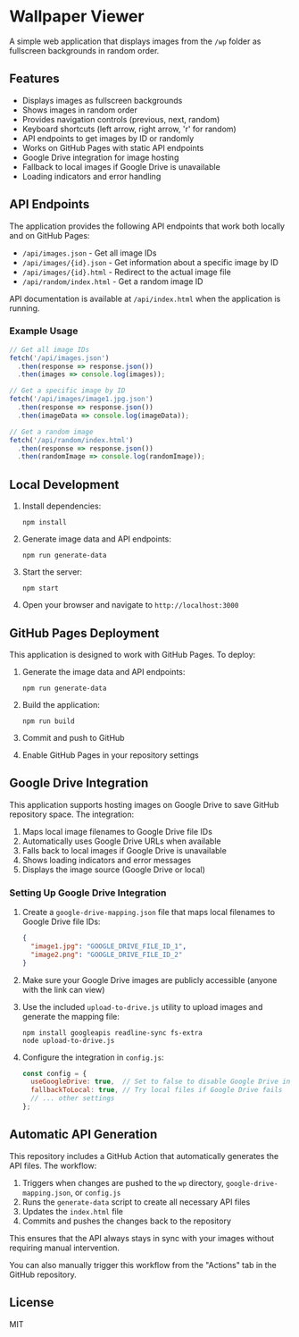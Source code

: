 # Wallpaper Viewer

A simple web application that displays images from the `/wp` folder as fullscreen backgrounds in random order.

## Features

- Displays images as fullscreen backgrounds
- Shows images in random order
- Provides navigation controls (previous, next, random)
- Keyboard shortcuts (left arrow, right arrow, 'r' for random)
- API endpoints to get images by ID or randomly
- Works on GitHub Pages with static API endpoints
- Google Drive integration for image hosting
- Fallback to local images if Google Drive is unavailable
- Loading indicators and error handling

## API Endpoints

The application provides the following API endpoints that work both locally and on GitHub Pages:

- `/api/images.json` - Get all image IDs
- `/api/images/{id}.json` - Get information about a specific image by ID
- `/api/images/{id}.html` - Redirect to the actual image file
- `/api/random/index.html` - Get a random image ID

API documentation is available at `/api/index.html` when the application is running.

### Example Usage

```javascript
// Get all image IDs
fetch('/api/images.json')
  .then(response => response.json())
  .then(images => console.log(images));

// Get a specific image by ID
fetch('/api/images/image1.jpg.json')
  .then(response => response.json())
  .then(imageData => console.log(imageData));

// Get a random image
fetch('/api/random/index.html')
  .then(response => response.json())
  .then(randomImage => console.log(randomImage));
```

## Local Development

1. Install dependencies:
   ```
   npm install
   ```

2. Generate image data and API endpoints:
   ```
   npm run generate-data
   ```

3. Start the server:
   ```
   npm start
   ```

4. Open your browser and navigate to `http://localhost:3000`

## GitHub Pages Deployment

This application is designed to work with GitHub Pages. To deploy:

1. Generate the image data and API endpoints:
   ```
   npm run generate-data
   ```

2. Build the application:
   ```
   npm run build
   ```

3. Commit and push to GitHub

4. Enable GitHub Pages in your repository settings

## Google Drive Integration

This application supports hosting images on Google Drive to save GitHub repository space. The integration:

1. Maps local image filenames to Google Drive file IDs
2. Automatically uses Google Drive URLs when available
3. Falls back to local images if Google Drive is unavailable
4. Shows loading indicators and error messages
5. Displays the image source (Google Drive or local)

### Setting Up Google Drive Integration

1. Create a `google-drive-mapping.json` file that maps local filenames to Google Drive file IDs:
   ```json
   {
     "image1.jpg": "GOOGLE_DRIVE_FILE_ID_1",
     "image2.png": "GOOGLE_DRIVE_FILE_ID_2"
   }
   ```

2. Make sure your Google Drive images are publicly accessible (anyone with the link can view)

3. Use the included `upload-to-drive.js` utility to upload images and generate the mapping file:
   ```
   npm install googleapis readline-sync fs-extra
   node upload-to-drive.js
   ```

4. Configure the integration in `config.js`:
   ```javascript
   const config = {
     useGoogleDrive: true,  // Set to false to disable Google Drive integration
     fallbackToLocal: true, // Try local files if Google Drive fails
     // ... other settings
   };
   ```

## Automatic API Generation

This repository includes a GitHub Action that automatically generates the API files. The workflow:

1. Triggers when changes are pushed to the `wp` directory, `google-drive-mapping.json`, or `config.js`
2. Runs the `generate-data` script to create all necessary API files
3. Updates the `index.html` file
4. Commits and pushes the changes back to the repository

This ensures that the API always stays in sync with your images without requiring manual intervention.

You can also manually trigger this workflow from the "Actions" tab in the GitHub repository.

## License

MIT
